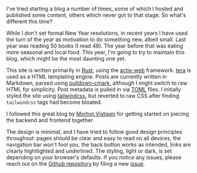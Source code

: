I've tried starting a blog a number of times,
some of which I hosted and published some
content, others which never got to that
stage. So what's different this time? 

While I don't set formal New Year resolutions,
in recent years I have used the turn of the year
as motivation to do something new, albeit small.
Last year was reading 50 books (I read 48).
The year before that was eating more seasonal and
local food. 
This year, I'm going 
to try to maintain this blog, which might be the
most daunting one yet. 

This site is written primarily
in [Rust](https://www.rust-lang.org),
using the [actix-web](https://actix.rs)
framework. [tera](
https://keats.github.io/tera/)
is used as a HTML templating engine.
Posts are currently written
in Markdown, parsed using
[pulldown-cmark](
https://github.com/pulldown-cmark/pulldown-cmark
), although I might switch to raw HTML for
simplicity. Post metadata is pulled
in via [TOML](https://toml.io/en/)
files. I initially styled the site 
using [tailwindcss](
https://tailwindcss.com),
but reverted to raw CSS after finding
`tailwindcss` tags had become bloated.

I followed this great
blog by [Morton Vistisen](
https://mortenvistisen.com/posts/how-to-build-a-simple-blog-using-rust)
for getting started on
piecing the backend and
frontend together.  

The design is minimal, and I have tried to
follow good design principles throughout:
pages should be clear and easy to read
on all devices, the navigation bar won't
fool you, the back button works as intended,
links are clearly hightlighted
and underlined. The styling, light or dark,
is set depending on your browser's defaults.
If you notice any issues,
please reach out on the [Github repository](
https://github.com/cmgoold/cmgoold.com) by
filing a new [issue](
https://github.com/cmgoold/cmgoold.com/issues/
).
